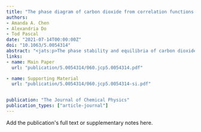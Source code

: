 ```yaml
---
title: "The phase diagram of carbon dioxide from correlation functions and a many-body potential"
authors:
- Amanda A. Chen
- Alexandria Do
- Tod Pascal
date: "2021-07-14T00:00:00Z"
doi: "10.1063/5.0054314"
abstract: "<jats:p>The phase stability and equilibria of carbon dioxide are investigated from 125–325 K and 1–10 000 atm using extensive molecular dynamics (MD) simulations and the Two-Phase Thermodynamics (2PT) method. We devise a direct approach for calculating phase diagrams, in general, by considering the separate chemical potentials of the isolated phase at specific points on the P–T diagram. The unique ability of 2PT to accurately and efficiently approximate the entropy and Gibbs energy of liquids allows for assignment of phase boundaries from relatively short (∼100 ps) MD simulations. We validate our approach by calculating the critical properties of the flexible elementary physical model 2, showing good agreement with previous results. We show, however, that the incorrect description of the short-range Pauli force and the lack of molecular charge polarization lead to deviations from experiments at high pressures. We, thus, develop a many-body, fluctuating charge model for CO2, termed CO2–Fq, from high level quantum mechanics (QM) calculations that accurately capture the condensed phase vibrational properties of the solid (including the Fermi resonance at 1378 cm−1) as well as the diffusional properties of the liquid, leading to overall excellent agreement with experiments over the entire phase diagram. This work provides an efficient computational approach for determining phase diagrams of arbitrary systems and underscores the critical role of QM charge reorganization physics in molecular phase stability.</jats:p>"
links:
- name: Main Paper
  url: "publication/5.0054314/060.jcp5.0054314.pdf"

- name: Supporting Material
  url: "publication/5.0054314/060.jcp5.0054314-si.pdf"


publication: "The Journal of Chemical Physics"
publication_types: ["article-journal"]
---
```


Add the publication's full text or supplementary notes here.
